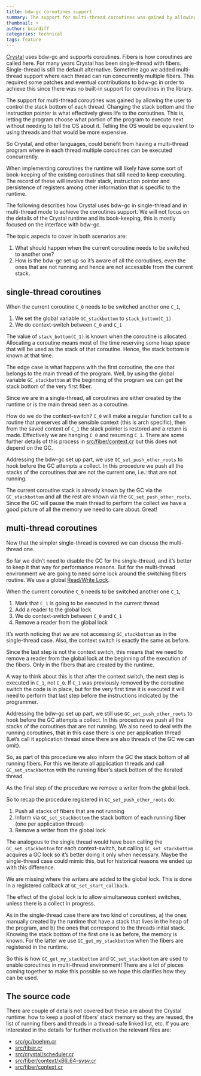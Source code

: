 ```yaml
---
title: bdw-gc coroutines support
summary: The support for multi-thread coroutines was gained by allowing the user to control the stack bottom of each thread.
thumbnail: +
author: bcardiff
categories: technical
tags: feature
---
```


[Crystal](https://crystal-lang.org) uses bdw-gc and supports coroutines. Fibers is how coroutines are called here. For many years Crystal has been single-thread with fibers. Single-thread is still the default alternative. Sometime ago we added multi-thread support where each thread can run concurrently multiple fibers. This required some patches and eventual contributions to bdw-gc in order to achieve this since there was no built-in support for coroutines in the library.

The support for multi-thread coroutines was gained by allowing the user to control the stack bottom of each thread. Changing the stack bottom and the instruction pointer is what effectively gives life to the coroutines. This is, letting the program choose what portion of the program to execute next without needing to tell the OS about it. Telling the OS would be equivalent to using threads and that would be more expensive.

So Crystal, and other languages, could benefit from having a multi-thread program where in each thread multiple coroutines can be executed concurrently.

When implementing coroutines the runtime will likely have some sort of book-keeping of the existing coroutines that still need to keep executing. The record of these will involve their stack, instruction pointer and persistence of registers among other information that is specific to the runtime.

The following describes how Crystal uses bdw-gc in single-thread and in multi-thread mode to achieve the coroutines support. We will not focus on the details of the Crystal runtime and its book-keeping, this is mostly focused on the interface with bdw-gc.

The topic aspects to cover in both scenarios are:

1. What should happen when the current coroutine needs to be switched to another one?
2. How is the bdw-gc set up so it’s aware of all the coroutines, even the ones that are not running and hence are not accessible from the current stack.

## single-thread coroutines

When the current coroutine `C_0` needs to be switched another one `C_1`,

1. We set the global variable `GC_stackbottom` to `stack_bottom(C_1)`
2. We do context-switch between `C_0` and `C_1`

The value of `stack_bottom(C_1)` is known when the coroutine is allocated. Allocating a coroutine means most of the time reserving some heap space that will be used as the stack of that coroutine. Hence, the stack bottom is known at that time.

The edge case is what happens with the first coroutine, the one that belongs to the main thread of the program. Well, by using the global variable `GC_stackbottom` at the beginning of the program we can get the stack bottom of the very first fiber.

Since we are in a single-thread, all coroutines are either created by the runtime or is the main thread seen as a coroutine.

How do we do the context-switch? `C_0` will make a regular function call to a routine that preserves all the sensible context (this is arch specific), then from the saved context of `C_1` the stack pointer is restored and a return is made. Effectively we are hanging `C_0` and resuming `C_1`. There are some further details of this process in [src/fiber/context.cr](https://github.com/crystal-lang/crystal/blob/1.3.2/src/fiber/context.cr) but this does not depend on the GC.

Addressing the bdw-gc set up part, we use `GC_set_push_other_roots` to hook before the GC attempts a collect. In this procedure we push all the stacks of the coroutines that are not the current one, i.e.: that are not running.

The current coroutine stack is already known by the GC via the `GC_stackbottom` and all the rest are known via the `GC_set_push_other_roots`. Since the GC will pause the main thread to perform the collect we have a good picture of all the memory we need to care about. Great!

## multi-thread coroutines

Now that the simpler single-thread is covered we can discuss the multi-thread one.

So far we didn’t need to disable the GC for the single-thread, and it’s better to keep it that way for performance reasons. But for the multi-thread environment we are going to need some lock around the switching fibers routine. We use a global [Read/Write Lock](https://en.wikipedia.org/wiki/Readers%E2%80%93writer_lock).

When the current coroutine `C_0` needs to be switched another one `C_1`,

1. Mark that `C_1` is going to be executed in the current thread
2. Add a reader to the global lock
3. We do context-switch between `C_0` and `C_1`
4. Remove a reader from the global lock

It’s worth noticing that we are not accessing `GC_stackbottom` as in the single-thread case. Also, the context switch is exactly the same as before.

Since the last step is not the context switch, this means that we need to remove a reader from the global lock at the beginning of the execution of the fibers. Only in the fibers that are created by the runtime.

A way to think about this is that after the context switch, the next step is executed in `C_1`, not `C_0`. If `C_1` was previously removed by the coroutine switch the code is in place, but for the very first time it is executed it will need to perform that last step before the instructions indicated by the programmer.

Addressing the bdw-gc set up part, we still use `GC_set_push_other_roots` to hook before the GC attempts a collect. In this procedure we push all the stacks of the coroutines that are not running. We also need to deal with the running coroutines, that in this case there is one per application thread (Let’s call it application thread since there are also threads of the GC we can omit).

So, as part of this procedure we also inform the GC the stack bottom of all running fibers. For this we iterate all application threads and call `GC_set_stackbottom` with the running fiber’s stack bottom of the iterated thread.

As the final step of the procedure we remove a writer from the global lock.

So to recap the procedure registered in `GC_set_push_other_roots` do:

1. Push all stacks of fibers that are not running
2. Inform via `GC_set_stackbottom` the stack bottom of each running fiber (one per application thread)
3. Remove a writer from the global lock

The analogous to the single thread would have been calling the `GC_set_stackbottom` for each context-switch, but calling `GC_set_stackbottom` acquires a GC lock so it’s better doing it only when necessary. Maybe the single-thread case could mimic this, but for historical reasons we ended up with this difference.

We are missing where the writers are added to the global lock. This is done in a registered callback at `GC_set_start_callback`.

The effect of the global lock is to allow simultaneous context switches, unless there is a collect in progress.

As in the single-thread case there are two kind of coroutines, a) the ones manually created by the runtime that have a stack that lives in the heap of the program, and b) the ones that correspond to the threads initial stack. Knowing the stack bottom of the first one is as before, the memory is known. For the latter we use `GC_get_my_stackbottom` when the fibers are registered in the runtime.

So this is how `GC_get_my_stackbottom` and `GC_set_stackbottom` are used to enable coroutines in multi-thread environment! There are a lot of pieces coming together to make this possible so we hope this clarifies how they can be used.

## The source code

There are couple of details not covered but these are about the Crystal runtime: how to keep a pool of fibers’ stack memory so they are reused, the list of running fibers and threads in a thread-safe linked list, etc. If you are interested in the details for further motivation the relevant files are:

- [src/gc/boehm.cr](https://github.com/crystal-lang/crystal/blob/1.3.2/src/gc/boehm.cr)
- [src/fiber.cr](https://github.com/crystal-lang/crystal/blob/1.3.2/src/fiber.cr)
- [src/crystal/scheduler.cr](https://github.com/crystal-lang/crystal/blob/1.3.2/src/crystal/scheduler.cr)
- [src/fiber/context/x86_64-sysv.cr](https://github.com/crystal-lang/crystal/blob/1.3.2/src/fiber/context/x86_64-sysv.cr)
- [src/fiber/context.cr](https://github.com/crystal-lang/crystal/blob/1.3.2/src/fiber/context.cr)
